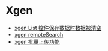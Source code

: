 # Xgen

- [xgen List 控件保存数据时数据被清空](xgen%20List%E6%8E%A7%E4%BB%B6%E4%BF%9D%E5%AD%98%E6%95%B0%E6%8D%AE%E6%97%B6%E6%95%B0%E6%8D%AE%E8%A2%AB%E6%B8%85%E7%A9%BA.md)
- [xgen remoteSearch](xgen%20remoteSearch.md)
- [xgen 批量上传功能](xgen%20%E6%89%B9%E9%87%8F%E4%B8%8A%E4%BC%A0%E5%8A%9F%E8%83%BD.md)

